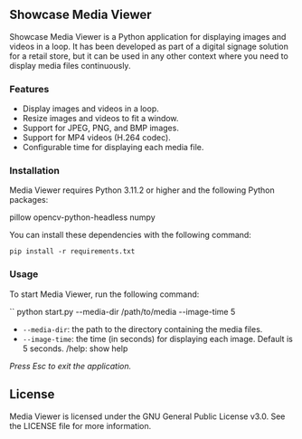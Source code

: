 ## Showcase Media Viewer

Showcase Media Viewer is a Python application for displaying images and videos in a loop. It has been developed as part of a digital signage solution for a retail store, but it can be used in any other context where you need to display media files continuously.

### Features
- Display images and videos in a loop.
- Resize images and videos to fit a window.
- Support for JPEG, PNG, and BMP images.
- Support for MP4 videos (H.264 codec).
- Configurable time for displaying each media file.

### Installation

Media Viewer requires Python 3.11.2 or higher and the following Python packages:

pillow
opencv-python-headless
numpy

You can install these dependencies with the following command:

``
pip install -r requirements.txt
``

### Usage

To start Media Viewer, run the following command:

``
python start.py --media-dir /path/to/media --image-time 5 


* `--media-dir`: the path to the directory containing the media files.
* `--image-time`: the time (in seconds) for displaying each image. Default is 5 seconds.
/help: show help

*Press Esc to exit the application.*

## License

Media Viewer is licensed under the GNU General Public License v3.0. See the LICENSE file for more information.